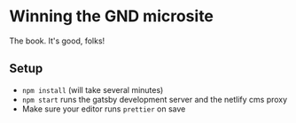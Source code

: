 # Winning the GND microsite

The book. It's good, folks!

## Setup

- `npm install` (will take several minutes)
- `npm start` runs the gatsby development server and the netlify cms proxy
- Make sure your editor runs `prettier` on save
